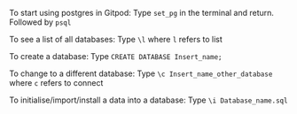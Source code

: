 To start using postgres in Gitpod:
Type `set_pg` in the terminal and return. Followed by `psql`

To see a list of all databases:
Type `\l` where `l` refers to list

To create a database:
Type `CREATE DATABASE Insert_name;`

To change to a different database:
Type `\c Insert_name_other_database` where `c` refers to connect

To initialise/import/install a data into a database:
Type `\i Database_name.sql`